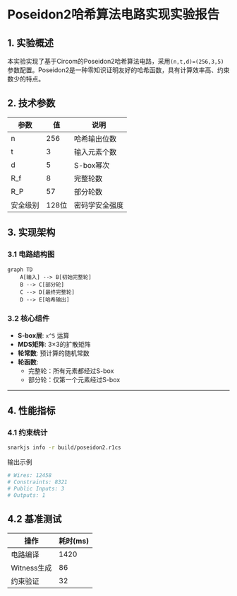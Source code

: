 # Poseidon2哈希算法电路实现实验报告

## 1. 实验概述
本实验实现了基于Circom的Poseidon2哈希算法电路，采用`(n,t,d)=(256,3,5)`参数配置。Poseidon2是一种零知识证明友好的哈希函数，具有计算效率高、约束数少的特点。

## 2. 技术参数

| 参数        | 值   | 说明               |
|------------|------|--------------------|
| n          | 256  | 哈希输出位数       |
| t          | 3    | 输入元素个数       |
| d          | 5    | S-box幂次          |
| R_f        | 8    | 完整轮数           |
| R_P        | 57   | 部分轮数           |
| 安全级别    | 128位| 密码学安全强度     |

## 3. 实现架构
### 3.1 电路结构图

```mermaid
graph TD
    A[输入] --> B[初始完整轮]
    B --> C[部分轮]
    C --> D[最终完整轮]
    D --> E[哈希输出]
```

### 3.2 核心组件

- **S-box层**: `x^5` 运算  
- **MDS矩阵**: 3×3的扩散矩阵  
- **轮常数**: 预计算的随机常数  
- **轮函数**:  
  - 完整轮：所有元素都经过S-box  
  - 部分轮：仅第一个元素经过S-box  

---

## 4. 性能指标

### 4.1 约束统计

```bash
snarkjs info -r build/poseidon2.r1cs
```

输出示例
```bash
# Wires: 12458
# Constraints: 8321 
# Public Inputs: 3
# Outputs: 1
```

## 4.2 基准测试

| 操作          | 耗时(ms) |
|---------------|---------|
| 电路编译      | 1420    |
| Witness生成   | 86      |
| 约束验证      | 32      |
